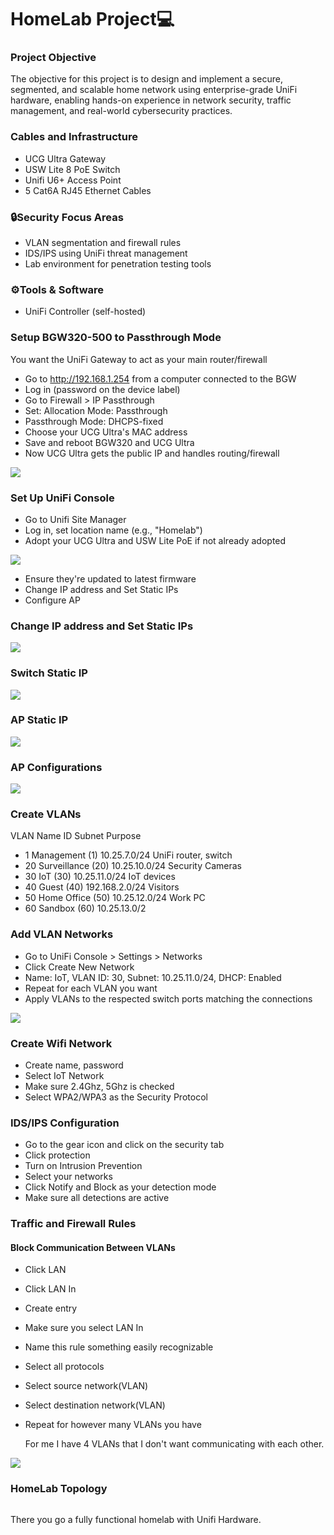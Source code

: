 <h1>HomeLab Project💻

<h3>Project Objective</h3>
The objective for this project is to design and implement a secure, segmented, and scalable home network using enterprise-grade UniFi hardware, enabling hands-on experience in network security, traffic management, and real-world cybersecurity practices.
<h3>Cables and Infrastructure</h3>


- UCG Ultra Gateway
- USW Lite 8 PoE Switch
- Unifi U6+ Access Point
- 5 Cat6A RJ45 Ethernet Cables

<h3>🔒Security Focus Areas</h3>

- VLAN segmentation and firewall rules
- IDS/IPS using UniFi threat management
- Lab environment for penetration testing tools

<h3>⚙️Tools & Software</h3>

- UniFi Controller (self-hosted)

<h3>Setup BGW320-500 to Passthrough Mode</h3>
You want the UniFi Gateway to act as your main router/firewall

- Go to http://192.168.1.254 from a computer connected to the BGW
- Log in (password on the device label)
- Go to Firewall > IP Passthrough
- Set: Allocation Mode: Passthrough
- Passthrough Mode: DHCPS-fixed
- Choose your UCG Ultra's MAC address
- Save and reboot BGW320 and UCG Ultra
- Now UCG Ultra gets the public IP and handles routing/firewall


<img src="https://i.imgur.com/A1dlMpJ.png">








<h3>Set Up UniFi Console</h3>


- Go to Unifi Site Manager
- Log in, set location name (e.g., "Homelab")
- Adopt your UCG Ultra and USW Lite PoE if not already adopted

<img src="https://i.imgur.com/LpX5IxT.png">

- Ensure they're updated to latest firmware
- Change IP address and Set Static IPs
- Configure AP


<h3>Change IP address and Set Static IPs</h3>


<img src="https://i.imgur.com/mp970Cm.png">

<h3>Switch Static IP</h3>


<img src="https://i.imgur.com/03PsMI0.png">

<h3>AP Static IP</h3>


<img src="https://i.imgur.com/gGszXEO.png">


<h3>AP Configurations</h3>


<img src="https://i.imgur.com/e8zrIgJ.png">






<h3>Create VLANs</h3>
VLAN	Name	ID	Subnet	Purpose


- 1 Management (1)	10.25.7.0/24	UniFi router, switch
- 20 Surveillance	(20) 10.25.10.0/24 Security Cameras
- 30 IoT	(30)	10.25.11.0/24	IoT devices
- 40 Guest	(40)	192.168.2.0/24	Visitors
- 50 Home Office (50) 10.25.12.0/24	Work PC
- 60 Sandbox (60) 10.25.13.0/2




<h3>Add VLAN Networks</h3>


- Go to UniFi Console > Settings > Networks
- Click Create New Network
- Name: IoT, VLAN ID: 30, Subnet: 10.25.11.0/24, DHCP: Enabled
- Repeat for each VLAN you want
- Apply VLANs to the respected switch ports matching the connections


<img src="https://i.imgur.com/dIu6CLu.png">





<h3>Create Wifi Network</h3>


- Create name, password
- Select IoT Network
- Make sure 2.4Ghz, 5Ghz is checked
- Select WPA2/WPA3 as the Security Protocol


<h3>IDS/IPS Configuration</h3>


- Go to the gear icon and click on the security tab
- Click protection
- Turn on Intrusion Prevention
- Select your networks
- Click Notify and Block as your detection mode
- Make sure all detections are active


<h3>Traffic and Firewall Rules</h3>

<h4>Block Communication Between VLANs</h4>


- Click LAN
- Click LAN In
- Create entry
- Make sure you select LAN In
- Name this rule something easily recognizable
- Select all protocols
- Select source network(VLAN)
- Select destination network(VLAN)
- Repeat for however many VLANs you have

  For me I have 4 VLANs that I don't want communicating with each other.

<img src="https://i.imgur.com/MK4AneL.png">

<h3>HomeLab Topology</h3>

<img class="image-placeholder" src="https://i.imgur.com/dE84yxk.png" alt>

There you go a fully functional homelab with Unifi Hardware.




